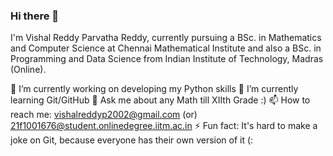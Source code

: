 ### Hi there 👋

I'm Vishal Reddy Parvatha Reddy, currently pursuing a BSc. in Mathematics and Computer Science at Chennai Mathematical Institute and also a BSc. in Programming and Data Science from Indian Institute of Technology, Madras (Online). 

🔭 I’m currently working on developing my Python skills
🌱 I’m currently learning Git/GitHub
💬 Ask me about any Math till XIIth Grade :)
📫 How to reach me: vishalreddyp2002@gmail.com (or) 21f1001676@student.onlinedegree.iitm.ac.in
⚡ Fun fact: It's hard to make a joke on Git, because everyone has their own version of it (:
<!--
**VishalReddy2011/VishalReddy2011** is a ✨ _special_ ✨ repository because its `README.md` (this file) appears on your GitHub profile.

Here are some ideas to get you started:

- 🔭 I’m currently working on ...
- 🌱 I’m currently learning ...
- 👯 I’m looking to collaborate on ...
- 🤔 I’m looking for help with ...
- 💬 Ask me about ...
- 📫 How to reach me: ...
- 😄 Pronouns: ...
- ⚡ Fun fact: ...
-->
